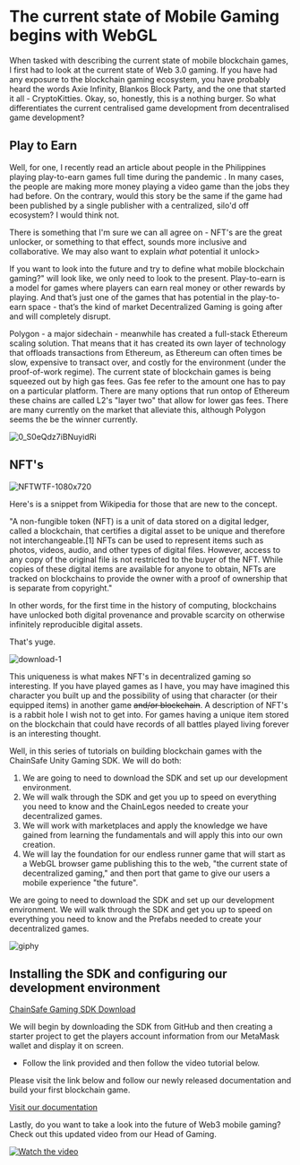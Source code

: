 # The current state of  Mobile Gaming begins with WebGL 

When tasked with describing the current state of mobile blockchain games, I first had to look at the current state of Web 3.0 gaming. If you have had any exposure to the blockchain gaming ecosystem, you have probably heard the words Axie Infinity, Blankos Block Party, and the one that started it all - CryptoKitties. Okay, so, honestly, this is a nothing burger. So what differentiates the current centralised game development from decentralised game development? 


## Play to Earn 

Well, for one, I recently read an article about people in the Philippines playing play-to-earn games full time during the pandemic . In many cases, the people are making more money playing a video game than the jobs they had before. On the contrary, would this story be the same if the game had been published by a single publisher with a centralized, silo'd off ecosystem? I would think not.

There is something that I'm sure we can all agree on -  NFT's are the great unlocker, or something to that effect, sounds more inclusive and collaborative. We may also want to explain *what* potential it unlock>

If you want to look into the future and try to define what mobile blockchain gaming?" will look like, we only need to look to the present. Play-to-earn is a model for games where players can earn real money or other rewards by playing. And that’s just one of the games that has potential in the play-to-earn space - that’s the kind of market Decentralized Gaming is going after and will completely disrupt.

Polygon - a major sidechain - meanwhile has created a full-stack Ethereum scaling solution. That means that it has created its own layer of technology that offloads transactions from Ethereum, as Ethereum can often times be slow, expensive to transact over, and costly for the environment (under the proof-of-work regime). The current state of blockchain games is being squeezed out by high gas fees. Gas fee refer to the amount one has to pay on a particular platform. There are many options that run ontop of Ethereum these chains are called L2's "layer two" that allow for lower gas fees. There are many currently on the market that alleviate this, although Polygon seems the be the winner currently.


![0_S0eQdz7iBNuyidRi](https://user-images.githubusercontent.com/681817/135526593-bc0500dd-e475-47f3-9f7c-faac6cc5bf25.png)


## NFT's


![NFTWTF-1080x720](https://user-images.githubusercontent.com/681817/135502611-174c0589-d890-41d9-805b-fcb0a4bb237b.jpg?style=centerme)


Here's is a snippet from Wikipedia for those that are new to the concept.

"A non-fungible token (NFT) is a unit of data stored on a digital ledger, called a blockchain, that certifies a digital asset to be unique and therefore not interchangeable.[1] NFTs can be used to represent items such as photos, videos, audio, and other types of digital files. However, access to any copy of the original file is not restricted to the buyer of the NFT. While copies of these digital items are available for anyone to obtain, NFTs are tracked on blockchains to provide the owner with a proof of ownership that is separate from copyright."

 In other words, for the first time in the history of computing, blockchains have unlocked both digital provenance and provable scarcity on otherwise infinitely reproducible digital assets. 
  
That's yuge.


![download-1](https://user-images.githubusercontent.com/681817/135503588-540e5964-3184-44a0-84a5-d29ebc9238d8.jpg)



This uniqueness is what makes NFT's in decentralized gaming so interesting. If you have played games as I have, you may have imagined this character you built up and the possibility of using that character (or their equipped items) in another game ~~and/or blockchain~~. A description of NFT's is a rabbit hole I wish not to get into. For games having a unique item stored on the blockchain that could have records of all battles played living forever is an interesting thought.
  
Well, in this series of tutorials on building blockchain games with the ChainSafe Unity Gaming SDK. We will do both:

1. We are going to need to download the SDK and set up our development environment.
2. We will walk through the SDK and get you up to speed on everything you need to know and the ChainLegos needed to create your decentralized games.
3. We will work with marketplaces and apply the knowledge we have gained from learning the fundamentals and will apply this into our own creation.
4. We will lay the foundation for our endless runner game that will start as a WebGL browser game publishing this to the web, "the current state of decentralized gaming," and then port that game to give our users a mobile experience "the future".


We are going to need to download the SDK and set up our development environment.
We will walk through the SDK and get you up to speed on everything you need to know and the Prefabs needed to create your decentralized games.

![giphy](https://user-images.githubusercontent.com/681817/135502868-a40e1355-d1d2-4253-b457-f12b84c54cd5.gif?style=centerme)

## Installing the SDK and configuring our development environment

[ChainSafe Gaming SDK Download](https://github.com/ChainSafe/web3.unity/releases)

We will begin by downloading the SDK from GitHub and then creating a starter project to get the players account information from our MetaMask wallet and display it on screen. 
* Follow the link provided and then follow the video tutorial below.

Please visit the link below and follow our newly released documentation and build your first blockchain game.

[Visit our documentation](https://chainsafe.github.io/game-docs/)

Lastly, do you want to take a look into the future of Web3 mobile gaming? Check out this updated video from our Head of Gaming.

[![Watch the video](https://miro.medium.com/max/1400/1*0UyEMJ0Hw0oObzcBUwwKQw.png)](https://www.youtube.com/watch?v=7D-pja1Dmkg)


